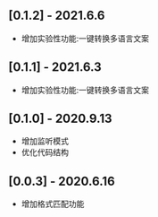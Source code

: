## [0.1.2] - 2021.6.6

- 增加实验性功能:一键转换多语言文案
## [0.1.1] - 2021.6.3

- 增加实验性功能:一键转换多语言文案

## [0.1.0] - 2020.9.13

- 增加监听模式
- 优化代码结构

## [0.0.3] - 2020.6.16

- 增加格式匹配功能